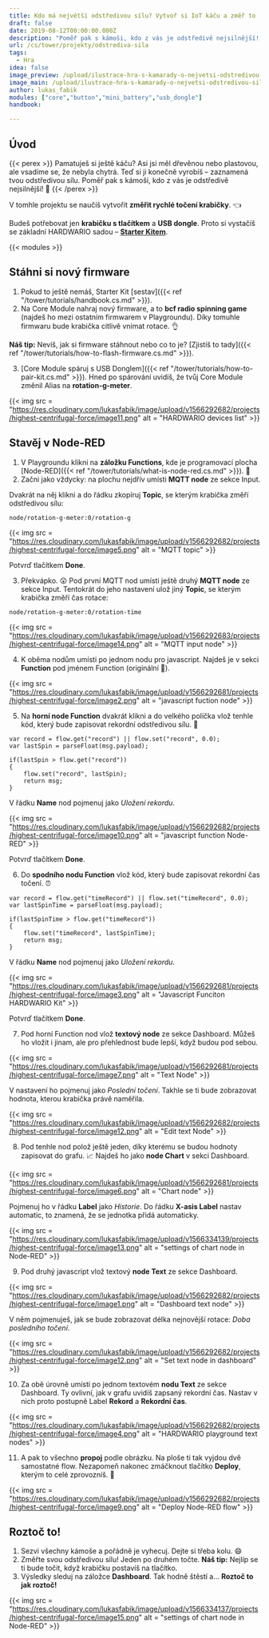 ```yaml
---
title: Kdo má největší odstředivou sílu? Vytvoř si IoT káču a změř to
draft: false
date: 2019-08-12T00:00:00.000Z
description: "Poměř pak s kámoši, kdo z vás je odstředivě nejsilnější! \U0001F4AA Návod na to, jak si ze Starter Kitu od HARDWARIO postavíš chytrou káču."
url: /cs/tower/projekty/odstrediva-sila
tags:
  - Hra
idea: false
image_preview: /upload/ilustrace-hra-s-kamarady-o-nejvetsi-odstredivou-silu.png
image_main: /upload/ilustrace-hra-s-kamarady-o-nejvetsi-odstredivou-silu.png
author: lukas_fabik
modules: ["core","button","mini_battery","usb_dongle"]
handbook:

---
```

## Úvod

{{< perex >}}
Pamatuješ si ještě káču? Asi jsi měl dřevěnou nebo plastovou, ale vsadíme se, že nebyla chytrá. Teď si ji konečně vyrobíš – zaznamená tvou odstředivou sílu. Poměř pak s kámoši, kdo z vás je odstředivě nejsilnější! 💪
{{< /perex >}}

V tomhle projektu se naučíš vytvořit **změřit rychlé točení krabičky**. 👈

Budeš potřebovat jen **krabičku s tlačítkem** a **USB dongle**. Proto si vystačíš se základní HARDWARIO sadou – [**Starter Kitem**](https://shop.hardwario.com/starter-kit/).

{{< modules >}}

## Stáhni si nový firmware

1. Pokud to ještě nemáš, Starter Kit [sestav]({{< ref "/tower/tutorials/handbook.cs.md" >}}).
2. Na Core Module nahraj nový firmware, a to **bcf radio spinning game** (najdeš ho mezi ostatním firmwarem v Playgroundu). Díky tomuhle firmwaru bude krabička citlivě vnímat rotace. 👌

**Náš tip:** Nevíš, jak si firmware stáhnout nebo co to je? [Zjistíš to tady]({{< ref "/tower/tutorials/how-to-flash-firmware.cs.md" >}}).

3. [Core Module spáruj s USB Donglem]({{< ref "/tower/tutorials/how-to-pair-kit.cs.md" >}}). Hned po spárování uvidíš, že tvůj Core Module změnil Alias na **rotation-g-meter**.

{{< img src = "https://res.cloudinary.com/lukasfabik/image/upload/v1566292682/projects/highest-centrifugal-force/image11.png" alt = "HARDWARIO devices list" >}}

## Stavěj v Node-RED

1. V Playgroundu klikni na **záložku Functions**, kde je programovací plocha [Node-RED]({{< ref "/tower/tutorials/what-is-node-red.cs.md" >}}). 🤖
2. Začni jako vždycky: na plochu nejdřív umísti **MQTT node** ze sekce Input.

Dvakrát na něj klikni a do řádku zkopíruj **Topic**, se kterým krabička změří odstředivou sílu:

```
node/rotation-g-meter:0/rotation-g
```

{{< img src = "https://res.cloudinary.com/lukasfabik/image/upload/v1566292682/projects/highest-centrifugal-force/image5.png" alt = "MQTT topic" >}}

Potvrď tlačítkem **Done**.

3. Překvápko. 😲 Pod první MQTT nod umísti ještě druhý **MQTT node** ze sekce Input. Tentokrát do jeho nastavení ulož jiný **Topic**, se kterým krabička změří čas rotace:


```
node/rotation-g-meter:0/rotation-time
```

{{< img src = "https://res.cloudinary.com/lukasfabik/image/upload/v1566292683/projects/highest-centrifugal-force/image14.png" alt = "MQTT input node" >}}

4. K oběma nodům umísti po jednom nodu pro javascript. Najdeš je v sekci **Function** pod jménem Function (originální 🤡).

{{< img src = "https://res.cloudinary.com/lukasfabik/image/upload/v1566292681/projects/highest-centrifugal-force/image2.png" alt = "javascript fuction node" >}}

5. Na **horní node Function** dvakrát klikni a do velkého políčka vlož tenhle kód, který bude zapisovat rekordní odstředivou sílu. 💪


```
var record = flow.get("record") || flow.set("record", 0.0);
var lastSpin = parseFloat(msg.payload);

if(lastSpin > flow.get("record"))
{
    flow.set("record", lastSpin);
    return msg;
}
```

V řádku **Name** nod pojmenuj jako _Uložení rekordu_.

{{< img src = "https://res.cloudinary.com/lukasfabik/image/upload/v1566292682/projects/highest-centrifugal-force/image10.png" alt = "javascript function Node-RED" >}}

Potvrď tlačítkem **Done**.

6. Do **spodního nodu Function** vlož kód, který bude zapisovat rekordní čas točení. ⏰


```
var record = flow.get("timeRecord") || flow.set("timeRecord", 0.0);
var lastSpinTime = parseFloat(msg.payload);

if(lastSpinTime > flow.get("timeRecord"))
{
    flow.set("timeRecord", lastSpinTime);
    return msg;
}
```

V řádku **Name** nod pojmenuj jako _Uložení rekordu_.

{{< img src = "https://res.cloudinary.com/lukasfabik/image/upload/v1566292681/projects/highest-centrifugal-force/image3.png" alt = "Javascript Funciton HARDWARIO Kit" >}}

Potvrď tlačítkem **Done**.

7. Pod horní Function nod vlož **textový node** ze sekce Dashboard. Můžeš ho vložit i jinam, ale pro přehlednost bude lepší, když budou pod sebou.

{{< img src = "https://res.cloudinary.com/lukasfabik/image/upload/v1566292681/projects/highest-centrifugal-force/image7.png" alt = "Text Node" >}}

V nastavení ho pojmenuj jako _Poslední točení_. Takhle se ti bude zobrazovat hodnota, kterou krabička právě naměřila.

{{< img src = "https://res.cloudinary.com/lukasfabik/image/upload/v1566292682/projects/highest-centrifugal-force/image12.png" alt = "Edit text Node" >}}

8. Pod tenhle nod polož ještě jeden, díky kterému se budou hodnoty zapisovat do grafu. 📈 Najdeš ho jako **node Chart** v sekci Dashboard.

{{< img src = "https://res.cloudinary.com/lukasfabik/image/upload/v1566292681/projects/highest-centrifugal-force/image6.png" alt = "Chart node" >}}

Pojmenuj ho v řádku **Label** jako _Historie_. Do řádku **X-asis Label** nastav automatic, to znamená, že se jednotka přidá automaticky.

{{< img src = "https://res.cloudinary.com/lukasfabik/image/upload/v1566334139/projects/highest-centrifugal-force/image13.png" alt = "settings of chart node in Node-RED" >}}

9. Pod druhý javascript vlož textový **node Text** ze sekce Dashboard.

{{< img src = "https://res.cloudinary.com/lukasfabik/image/upload/v1566292682/projects/highest-centrifugal-force/image1.png" alt = "Dashboard text node" >}}

V něm pojmenuješ, jak se bude zobrazovat délka nejnovější rotace: _Doba posledního točení_.

{{< img src = "https://res.cloudinary.com/lukasfabik/image/upload/v1566292682/projects/highest-centrifugal-force/image12.png" alt = "Set text node in dashboard" >}}

10. Za obě úrovně umísti po jednom textovém **nodu Text** ze sekce Dashboard. Ty ovlivní, jak v grafu uvidíš zapsaný rekordní čas. Nastav v nich proto postupně Label **Rekord** a **Rekordní čas**.

{{< img src = "https://res.cloudinary.com/lukasfabik/image/upload/v1566292682/projects/highest-centrifugal-force/image4.png" alt = "HARDWARIO playground text nodes" >}}

11. A pak to všechno **propoj** podle obrázku. Na ploše ti tak vyjdou dvě samostatné flow. Nezapomeň nakonec zmáčknout tlačítko **Deploy**, kterým to celé zprovozníš. 🚨

{{< img src = "https://res.cloudinary.com/lukasfabik/image/upload/v1566292682/projects/highest-centrifugal-force/image9.png" alt = "Deploy Node-RED flow" >}}

## Roztoč to!

1. Sezvi všechny kámoše a pořádně je vyhecuj. Dejte si třeba kolu. 😄
2. Změřte svou odstředivou sílu! Jeden po druhém točte.
   **Náš tip:** Nejlíp se ti bude točit, když krabičku postavíš na tlačítko.
3. Výsledky sleduj na záložce **Dashboard**. Tak hodně štěstí a… **Roztoč to jak roztoč!**

{{< img src = "https://res.cloudinary.com/lukasfabik/image/upload/v1566334137/projects/highest-centrifugal-force/image15.png" alt = "settings of chart node in Node-RED" >}}
